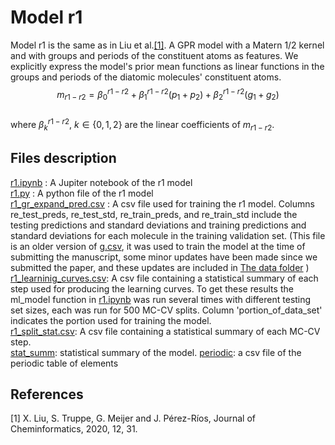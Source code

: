 # Model r1

Model r1 is the same as in Liu et al.[[1]](#1). A GPR model with a Matern 1/2 kernel and with groups and periods of the constituent atoms as features. We explicitly express the model's prior mean functions as linear functions in the groups and periods of the diatomic molecules' constituent atoms. \
$$m_{r1-r2} = \beta_0^{r1-r2}+\beta_1^{r1-r2}(p_1+p_2) + \beta_2^{r1-r2}(g_1+g_2)$$
\
where  $\beta_k^{r1-r2}$, $k \in \{0,1,2\}$ are the linear coefficients of  $m_{r1-r2}$.
## Files description 
[r1.ipynb](https://github.com/Mahmoud-Ibrahim-Mamrstein/Spectroscopic-constants-from-atomic-properties/blob/675a7ef80706594b614d08ff2983706efb1f9aab/r1/r1.ipynb) : A Jupiter notebook of the r1 model\
[r1.py](https://github.com/Mahmoud-Ibrahim-Mamrstein/Spectroscopic-constants-from-atomic-properties/blob/675a7ef80706594b614d08ff2983706efb1f9aab/r1/r1.py) : A python file of the r1 model\
[r1_gr_expand_pred.csv](https://github.com/Mahmoud-Ibrahim-Mamrstein/Spectroscopic-constants-from-atomic-properties/blob/675a7ef80706594b614d08ff2983706efb1f9aab/r1/r1_gr_expand_pred.csv) : A csv file used for training the r1 model. Columns re_test_preds, re_test_std, re_train_preds, and re_train_std include the testing predictions and standard deviations and training predictions and standard deviations for each molecule in the training validation set. (This file is an older version of  [g.csv](https://github.com/Mahmoud-Ibrahim-Mamrstein/Spectroscopic-constants-from-atomic-properties/blob/560feedb6e0468d7400730de19a6d2ab31d2adac/data/g.csv), it was used to train the model at the time of submitting the manuscript, some minor updates have been made since we submitted the paper, and these updates are included in [The data folder](https://github.com/Mahmoud-Ibrahim-Mamrstein/Spectroscopic-constants-from-atomic-properties/tree/6ec4a08f434a5dc0ae38345fc155a10db0b5ff49/data) )\
[r1_learninig_curves.csv](https://github.com/Mahmoud-Ibrahim-Mamrstein/Spectroscopic-constants-from-atomic-properties/blob/19d4c9834a2bb9521bcfde277eb46e59ded7ae3a/r1/r1_learning_curves.csv): A csv file containing a statistical summary of each step used for producing the learning curves. To get these results the ml_model function in [r1.ipynb](https://github.com/Mahmoud-Ibrahim-Mamrstein/Spectroscopic-constants-from-atomic-properties/blob/675a7ef80706594b614d08ff2983706efb1f9aab/r1/r1.ipynb) was run several times with different testing set sizes, each was run for 500 MC-CV splits. Column 'portion_of_data_set' indicates the portion used for training the model. \
[r1_split_stat.csv](https://github.com/Mahmoud-Ibrahim-Mamrstein/Spectroscopic-constants-from-atomic-properties/blob/9ba61b3b2dad50f9deddf955f9303b0adc310fae/r1/r1_split_stat.csv): A csv file containing a statistical summary of each MC-CV step.\
[stat_summ](https://github.com/Mahmoud-Ibrahim-Mamrstein/Spectroscopic-constants-from-atomic-properties/blob/b4a0b821ac4d3341ebb8f74178527c816e036641/r1/stat_summ.csv): statistical summary of the model.
[periodic](https://github.com/Mahmoud-Ibrahim-Mamrstein/Spectroscopic-constants-from-atomic-properties/blob/cb121f56b411820aee8c37a67363ad192c939044/r1/peridic.csv): a csv file of the periodic table of elements
## References
<a id="1">[1]</a> 
X. Liu, S. Truppe, G. Meijer and J. Pérez-Ríos, Journal of
Cheminformatics, 2020, 12, 31.
